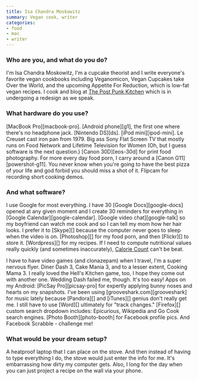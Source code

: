 ```yaml
---
title: Isa Chandra Moskowitz
summary: Vegan cook, writer
categories:
- food
- mac
- writer
---
```


### Who are you, and what do you do?

I'm Isa Chandra Moskowitz, I'm a cupcake theorist and I write everyone's favorite vegan cookbooks including Veganomicon, Vegan Cupcakes take Over the World, and the upcoming Appetite For Reduction, which is low-fat vegan recipes. I cook and blog at [The Post Punk Kitchen](http://theppk.com/ "The vegan cooking and baking website.") which is in undergoing a redesign as we speak.

### What hardware do you use?

[MacBook Pro][macbook-pro]. [Android phone][g1], the first one where there's no headphone jack. [Nintendo DS][ds]. [iPod mini][ipod-mini]. Le Creuset cast iron pan from 1979. Big ass Sony Flat Screen TV that mostly runs on Food Network and Lifetime Television for Women (Oh, but I guess software is the next question.) [Canon 30D][eos-30d] for print food photography. For more every day food porn, I carry around a [Canon G11][powershot-g11]. You never know when you're going to have the best pizza of your life and god forbid you should miss a shot of it. Flipcam for recording short cooking demos.

### And what software?

I use Google for most everything. I have 30 [Google Docs][google-docs] opened at any given moment and I create 30 reminders for everything in [Google Calendar][google-calendar]. [Google video chat][google-talk] so my boyfriend can watch me cook and so I can tell my mom how her hair looks. I prefer it to [Skype][] because the computer never goes to sleep when the video is on. [Photoshop][] for my food porn, and then [Flickr][] to store it. [Wordpress][] for my recipes. If I need to compute nutritional values really quickly (and sometimes inaccurately), [Calorie Count](http://caloriecount.about.com/cc/recipe_analysis.php "A too lfor tracking calories in a recipe.") can't be beat.

I have to have video games (and clonazepam) when I travel, I'm a super nervous flyer. Diner Dash 3, Cake Mania 3, and to a lesser extent, Cooking Mama 3. I really loved the Hell's Kitchen game, too, I hope they come out with another one. Wedding Dash failed me, though. It's too easy! Apps on my Android: [PicSay Pro][picsay-pro] for expertly applying bunny noses and hearts on my snapshots. I've been using [grooveshark.com][grooveshark] for music lately because [Pandora][] and [iTunes][] genius don't really get me. I still have to use [Word][] ultimately for "track changes." [Firefox][] custom search dropdown includes: Epicurious, Wikipedia and Go Cook search engines. [Photo Booth][photo-booth] for Facebook profile pics. And Facebook Scrabble - challenge me!

### What would be your dream setup?

A heatproof laptop that I can place on the stove. And then instead of having to type everything I do, the stove would just enter the info for me. It's embarrassing how dirty my computer gets. Also, I long for the day when you can just project a recipe on the wall via your phone.